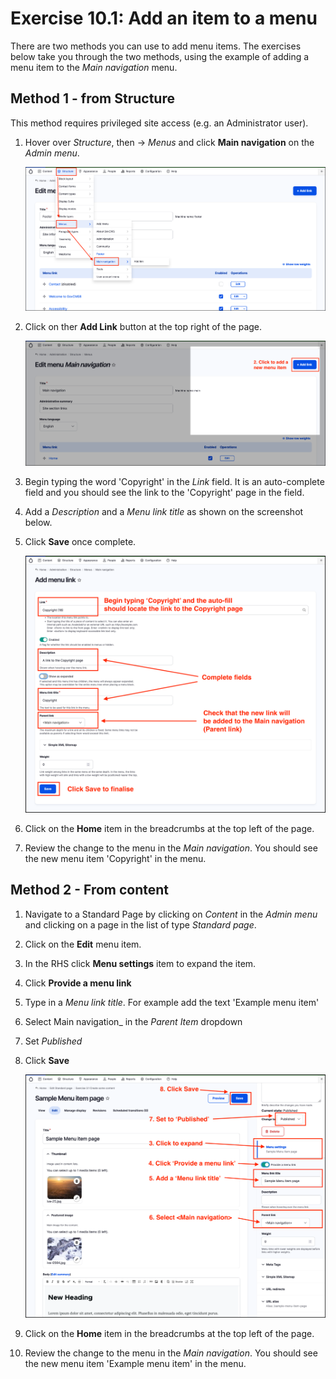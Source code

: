 
# Exercise 10.1: Add an item to a menu

There are two methods you can use to add menu items. The exercises below take you through the two methods, using the example of adding a menu item to the _Main navigation_ menu.

## Method 1 - from Structure

This method requires privileged site access \(e.g. an Administrator user\).

1. Hover over _Structure_, then → _Menus_ and click **Main navigation** on the _Admin menu_.

    ![Image of Menu navigation to footer menu](../.gitbook/assets/Ex-10-1-Menus-Main-Nav-1.png)

2. Click on ther **Add Link** button at the top right of the page.

    ![Image of Menu navigation to footer menu](../.gitbook/assets/Ex-10-1-Menus-Main-Nav-2.png)

3. Begin typing the word 'Copyright' in the _Link_ field. It is an auto-complete field and you should see the link to the 'Copyright' page in the field.
4. Add a _Description_ and a _Menu link title_ as shown on the screenshot below.
4. Click **Save** once complete.

    ![Image of Menu navigation to footer menu](../.gitbook/assets/Ex-10-1-Menus-Main-Nav-3.png)

5. Click on the **Home** item in the breadcrumbs at the top left of the page.
6. Review the change to the menu in the _Main navigation_. You should see the new menu item 'Copyright' in the menu.

## Method 2 - From content

1. Navigate to a Standard Page by clicking on _Content_ in the _Admin menu_ and clicking on a page in the list of type _Standard page_.
2. Click on the **Edit** menu item.
3. In the RHS click **Menu settings** item to expand the item.
4. Click **Provide a menu link**
5. Type in a _Menu link title_. For example add the text 'Example menu item'
6. Select Main navigation_ in the _Parent Item_ dropdown
7. Set _Published_
8. Click **Save**

    ![Image of Standard Page add menu item](../.gitbook/assets/Ex-10-1-Menus-Standard-page-1.png)

9. Click on the **Home** item in the breadcrumbs at the top left of the page.
10. Review the change to the menu in the _Main navigation_. You should see the new menu item 'Example menu item' in the menu.
